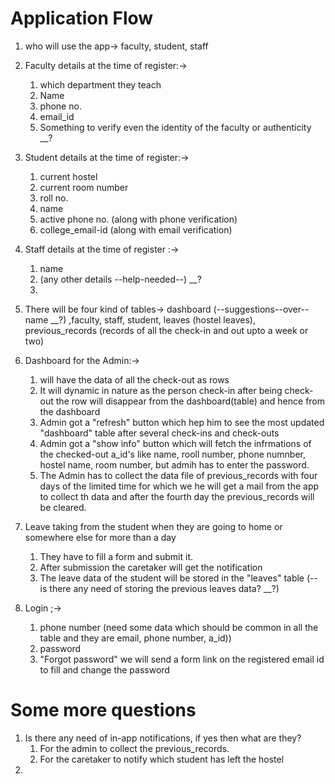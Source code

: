 
# Application Flow

1. who will use the app-> faculty, student, staff

2. Faculty details at the time of register:->
	1. which department they teach
	2. Name
	3. phone no.
	4. email_id
	5. Something to verify even the identity of the faculty or authenticity __?

3. Student details at the time of register:->
	1. current hostel
	2. current room number
	3. roll  no.
	4. name
	5. active phone no. (along with phone verification)
	6. college_email-id (along with email verification)

4. Staff details at the time of register :->
	1. name
	2. (any other details --help-needed--) __?
	3.

5. There will be four kind of tables-> dashboard (--suggestions--over--name __?) ,faculty, staff, student, leaves (hostel leaves), previous_records (records of all the check-in and out upto a week or two)

6. Dashboard for the Admin:->
	1. will have the data of all the check-out as rows
	2. It will dynamic in nature as the person check-in after being check-out the row will disappear from the dashboard(table) and hence from the dashboard
	3. Admin got a "refresh" button which hep him to see the most updated "dashboard" table after several check-ins and check-outs
	4. Admin got a "show info" button which will fetch the infrmations of the checked-out a_id's like name, rooll number, phone numnber, hostel name, room number, but admih has to enter the password.
	5. The Admin has to collect the data file of previous_records with four days of the limited time for which we he will get a mail from the app to collect th data and after the fourth day the previous_records will be cleared.


7. Leave taking from the student when they are going to home or somewhere else for more than a day
	1. They have to fill a form and submit it.
	2. After submission the caretaker will get the notification
	3. The leave data of the student will be stored in the "leaves" table (-- is there any need of storing the previous leaves data? __?)

8. Login ;->
	1. phone number (need some data which should be common in all the table and they are email, phone number, a_id))
	2. password
	3. "Forgot password" we will send a form link on the registered email id to fill and change the password



# Some more questions
1. Is there any need of in-app notifications, if yes then what are they?
	1. For the admin to collect the previous_records.
	2. For the caretaker to notify which student has left the hostel
2.
